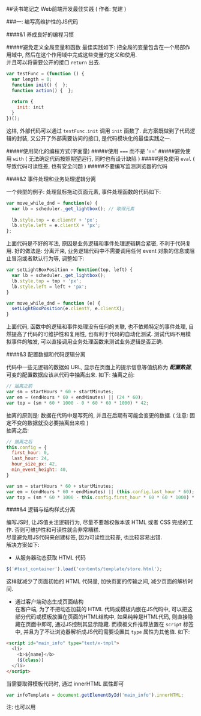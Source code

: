 ##读书笔记之 Web前端开发最佳实践 ( 作者: 党建 )

###一: 编写高维护性的JS代码

####&1 养成良好的编程习惯

#####避免定义全局变量和函数
最佳实践如下:
把全局的变量包含在一个局部作用域中, 然后在这个作用域中完成这些变量的定义和使用.  
并且可以将需要公开的接口 `return` 出去.
```js
var testFunc = (function () {
  var length = 0;
  function init() {  };
  function action() {  };
  
  return {
    init: init
  }
})();
```
这样, 外部代码可以通过 `testFunc.init` 调用 `init` 函数了. 此方案既做到了代码逻辑的封装, 
又公开了外部需要访问的接口, 是代码模块化的最佳实践之一.

#####使用简化的编程方式(字面量)
#####使用 `===` 而不是 '=='
#####避免使用 `with` ( 无法确定代码按照期望运行, 同时也有设计缺陷 )
#####避免使用 `eval` ( 导致代码可读性差, 也有安全问题 )
#####不要编写监测浏览器的代码

####&2 事件处理和业务处理逻辑分离

一个典型的例子: 处理鼠标拖动页面元素, 事件处理函数的代码如下:
```js
var move_while_dnd = function(e) {
  var lb = scheduler._get_lightbox(); // 取得元素
  
  lb.style.top = e.clientY + 'px';
  lb.style.left = e.clientX + 'px';
};
```
上面代码是不好的写法, 原因是业务逻辑和事件处理逻辑耦合紧密, 不利于代码复用. 
好的做法是: 分离开来, 业务逻辑代码中不需要调用任何 event 对象的信息或阻止冒泡或者默认行为等, 调整如下:
```js
var setLightBoxPosition = function(top, left) {
  var lb = scheduler._get_lightbox();
  lb.style.top = top + 'px';
  lb.style.left = left + 'px';
}

var move_while_dnd = function (e) {
  setLightBoxPosition(e.clientY, e.clientX);
}
```
上面代码, 函数中的逻辑和事件处理没有任何的关联, 也不依赖特定的事件处理, 自然提高了代码的可维护性和复用性, 也有利于代码的自动化测试. 
测试代码不用模拟事件的触发, 可以直接调用业务处理函数来测试业务逻辑是否正确.  

####&3 配置数据和代码逻辑分离

代码中一些无逻辑的数据如 URL, 显示在页面上的提示信息等值统称为 ***配置数据***, 可变的配置数据应该从代码中抽离出来.
如下: 抽离之前: 
```js
// 抽离之前
var sm = startHours * 60 + startMinutes;
var em = (endHours * 60 + endMinutes) || (24 * 60);
var top = (sm * 60 * 1000 - 0 * 60 * 60 * 1000) * 42;
```
抽离的原则是: 数据在代码中是写死的, 并且在后期有可能会变更的数据. ( 注意: 固定不变的数据就没必要抽离出来啦 )  
抽离之后:
```js
// 抽离之后
this.config = {
  first_hour: 0,
  last_hour: 24,
  hour_size_px: 42,
  min_event_height: 40,
}

var sm = startHours * 60 + startMinutes;
var em = (endHours * 60 + endMinutes) || (this.config.last_hour * 60);
var top = (sm * 60 * 1000 - this.config.first_hour * 60 * 60 * 1000) * this.config.hour_size_px;
```

####&4 逻辑与结构样式分离

编写JS时, 让JS值关注逻辑行为, 尽量不要越权做本该 HTML 或者 CSS 完成的工作. 否则可维护性和可读性就会非常糟糕.  
尽量避免用JS代码来创建标签, 因为可读性比较差, 也比较容易出错.  
解决方案如下:
* 从服务器动态获取 HTML 代码
```js
$('#test_container').load('contents/template/store.html');
```
这样就减少了页面初始的 HTML 代码量, 加快页面的传输之间, 减少页面的解析时间.  
* 通过客户端动态生成页面结构  
在客户端, 为了不把动态加载的 HTML 代码或模板内嵌在JS代码中, 可以把这部分代码或模板放置在页面的HTML结构中, 
如果纯粹是HTML代码, 则直接隐藏在页面中即可, 通过JS控制其显示隐藏. 而模板文件推荐放置在 `script` 标签中, 并且为了不让浏览器解析成JS代码需要设置其 `type` 属性为其他值. 如下:  
```html
<script id="main_info" type="text/x-tmpl">
  <li>
    <b>${name}</b>
    ($(class))
  </li>
</script>
```
当需要取得模板代码时, 通过 innerHTML 属性即可
```js
var infoTemplate = document.getElementById('main_info').innerHTML;
```
注: 也可以用 ***<template>*** 标签, 但是只有高版本的浏览器支持.  

####&5 模板的使用

模板引擎有很多, 这里以 Underscore 中的模板引擎为例.
使用引擎记住以下几点:  
* 尽量不要在模板中滥用逻辑块
* 不要构建太复杂的模板
* 使用预编译模板  
  如下代码是 Underscore 中的模板预编译情况
  ```js
  // 取得模板并进行预编译
  var template = _.template($('template').html());
  // 在需要模板的地方, 可以直接使用预编译后的模板
  template(templateData);
  ```
  下面代码是缓存预编译后的模板方案
   ```js
   TemplateCache = {
     get: function(selector) {
       if (!this.templates) {
          this.templates = {};
       }
       var template = this.templates[selector];
       if (!template) {
         template = _.template(template);
         this.templates[selector] = template;
       }
       
       return template;
     }
   }
   ```
   在上述代码中, 可以使用 `TemplateCache.get(test)` 来取得模板了
   当然, 也可以使用 `Grunt` 插件来预先把模板文件转换成执行速度更快的函数. 性能更好一些.
   
####&6 JS模块化开发

* 如果前端模块较少, 可以通过自执行函数来设计模块  

  ```js
  var modole = (function() {
    var length = 0;
    var init = function() {};
    var action = function() {};
    return {
      init: init
    }
  })();
  ```
  为了最大量保持模块的独立性, 模块与模块之间最好通过各自的公开接口来通信, 如果模块之间存在很紧的依赖关系, 
  则在模块内部最好不要直接访问所依赖的外部模块, 而是通过参数的方式传入模块, 代码:   
  ```js
  var module1 = (function ($, module2) {
    // ...
  })(jQuery, module2);
  ```
* 如果前端模块过多, 需要动态加载, 并且模块之间的依赖关系复杂, 则需要更好的方式来管理模块的加载和之间的依赖关系.
  node 后端推荐 CommonJS, 浏览器端推荐使用 AMD.
  